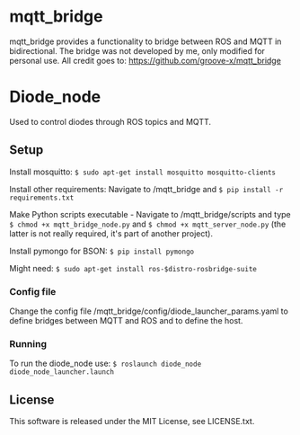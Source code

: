 # mqtt_bridge

mqtt_bridge provides a functionality to bridge between ROS and MQTT in bidirectional.
The bridge was not developed by me, only modified for personal use.
All credit goes to: https://github.com/groove-x/mqtt_bridge

# Diode_node
Used to control diodes through ROS topics and MQTT.

## Setup
Install mosquitto: ```$ sudo apt-get install mosquitto mosquitto-clients```

Install other requirements: Navigate to /mqtt_bridge and ```$ pip install -r requirements.txt```

Make Python scripts executable - Navigate to /mqtt_bridge/scripts and type ```$ chmod +x mqtt_bridge_node.py``` and ```$ chmod +x mqtt_server_node.py``` (the latter is not really required, it's part of another project).

Install pymongo for BSON: ```$ pip install pymongo```

Might need: ```$ sudo apt-get install ros-$distro-rosbridge-suite```

### Config file
Change the config file /mqtt_bridge/config/diode_launcher_params.yaml to define bridges between MQTT and ROS and to define the host.

### Running
To run the diode_node use: ```$ roslaunch diode_node diode_node_launcher.launch```

## License

This software is released under the MIT License, see LICENSE.txt.
